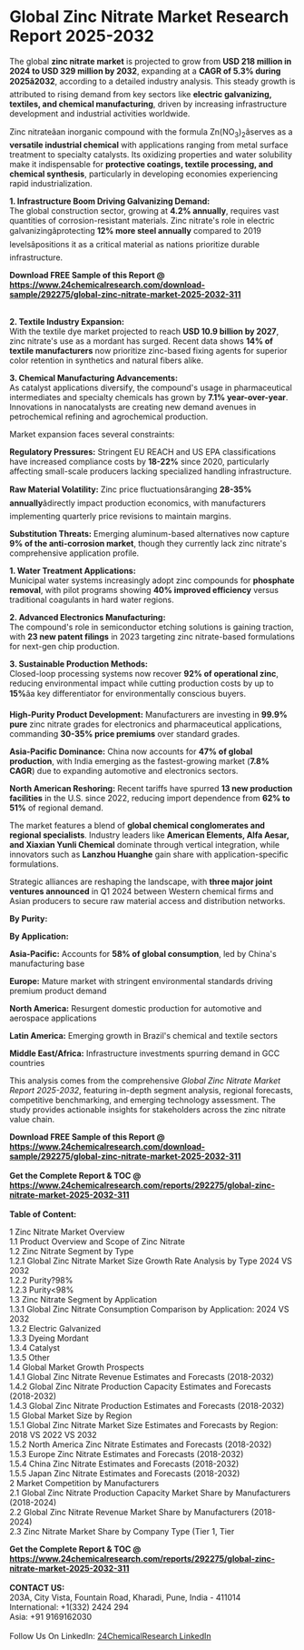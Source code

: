 <h1>Global Zinc Nitrate Market Research Report 2025-2032</h1><p>The global <strong>zinc nitrate market</strong> is projected to grow from <strong>USD 218 million in 2024 to USD 329 million by 2032</strong>, expanding at a <strong>CAGR of 5.3% during 2025â2032</strong>, according to a detailed industry analysis. This steady growth is attributed to rising demand from key sectors like <strong>electric galvanizing, textiles, and chemical manufacturing</strong>, driven by increasing infrastructure development and industrial activities worldwide.</p><p>Zinc nitrateâan inorganic compound with the formula Zn(NO<sub>3</sub>)<sub>2</sub>âserves as a <strong>versatile industrial chemical</strong> with applications ranging from metal surface treatment to specialty catalysts. Its oxidizing properties and water solubility make it indispensable for <strong>protective coatings, textile processing, and chemical synthesis</strong>, particularly in developing economies experiencing rapid industrialization.</p><p><strong>1. Infrastructure Boom Driving Galvanizing Demand:</strong><br>
The global construction sector, growing at <strong>4.2% annually</strong>, requires vast quantities of corrosion-resistant materials. Zinc nitrate's role in electric galvanizingâprotecting <strong>12% more steel annually</strong> compared to 2019 levelsâpositions it as a critical material as nations prioritize durable infrastructure.</p><div><b>Download FREE Sample of this Report @ 
            <a href="https://www.24chemicalresearch.com/download-sample/292275/global-zinc-nitrate-market-2025-2032-311">
            https://www.24chemicalresearch.com/download-sample/292275/global-zinc-nitrate-market-2025-2032-311</a></b></div><br><p><strong>2. Textile Industry Expansion:</strong><br>
With the textile dye market projected to reach <strong>USD 10.9 billion by 2027</strong>, zinc nitrate's use as a mordant has surged. Recent data shows <strong>14% of textile manufacturers</strong> now prioritize zinc-based fixing agents for superior color retention in synthetics and natural fibers alike.</p><p><strong>3. Chemical Manufacturing Advancements:</strong><br>
As catalyst applications diversify, the compound's usage in pharmaceutical intermediates and specialty chemicals has grown by <strong>7.1% year-over-year</strong>. Innovations in nanocatalysts are creating new demand avenues in petrochemical refining and agrochemical production.</p><p>Market expansion faces several constraints:</p><p><strong>Regulatory Pressures:</strong> Stringent EU REACH and US EPA classifications have increased compliance costs by <strong>18-22%</strong> since 2020, particularly affecting small-scale producers lacking specialized handling infrastructure.</p><p><strong>Raw Material Volatility:</strong> Zinc price fluctuationsâranging <strong>28-35% annually</strong>âdirectly impact production economics, with manufacturers implementing quarterly price revisions to maintain margins.</p><p><strong>Substitution Threats:</strong> Emerging aluminum-based alternatives now capture <strong>9% of the anti-corrosion market</strong>, though they currently lack zinc nitrate's comprehensive application profile.</p><p><strong>1. Water Treatment Applications:</strong><br>
Municipal water systems increasingly adopt zinc compounds for <strong>phosphate removal</strong>, with pilot programs showing <strong>40% improved efficiency</strong> versus traditional coagulants in hard water regions.</p><p><strong>2. Advanced Electronics Manufacturing:</strong><br>
The compound's role in semiconductor etching solutions is gaining traction, with <strong>23 new patent filings</strong> in 2023 targeting zinc nitrate-based formulations for next-gen chip production.</p><p><strong>3. Sustainable Production Methods:</strong><br>
Closed-loop processing systems now recover <strong>92% of operational zinc</strong>, reducing environmental impact while cutting production costs by up to <strong>15%</strong>âa key differentiator for environmentally conscious buyers.</p><p><strong>High-Purity Product Development:</strong> Manufacturers are investing in <strong>99.9% pure</strong> zinc nitrate grades for electronics and pharmaceutical applications, commanding <strong>30-35% price premiums</strong> over standard grades.</p><p><strong>Asia-Pacific Dominance:</strong> China now accounts for <strong>47% of global production</strong>, with India emerging as the fastest-growing market (<strong>7.8% CAGR</strong>) due to expanding automotive and electronics sectors.</p><p><strong>North American Reshoring:</strong> Recent tariffs have spurred <strong>13 new production facilities</strong> in the U.S. since 2022, reducing import dependence from <strong>62% to 51%</strong> of regional demand.</p><p>The market features a blend of <strong>global chemical conglomerates and regional specialists</strong>. Industry leaders like <strong>American Elements, Alfa Aesar, and Xiaxian Yunli Chemical</strong> dominate through vertical integration, while innovators such as <strong>Lanzhou Huanghe</strong> gain share with application-specific formulations.</p><p>Strategic alliances are reshaping the landscape, with <strong>three major joint ventures announced</strong> in Q1 2024 between Western chemical firms and Asian producers to secure raw material access and distribution networks.</p><p><strong>By Purity:</strong></p><p><strong>By Application:</strong></p><p><strong>Asia-Pacific:</strong> Accounts for <strong>58% of global consumption</strong>, led by China's manufacturing base</p><p><strong>Europe:</strong> Mature market with stringent environmental standards driving premium product demand</p><p><strong>North America:</strong> Resurgent domestic production for automotive and aerospace applications</p><p><strong>Latin America:</strong> Emerging growth in Brazil's chemical and textile sectors</p><p><strong>Middle East/Africa:</strong> Infrastructure investments spurring demand in GCC countries</p><p>This analysis comes from the comprehensive <em>Global Zinc Nitrate Market Report 2025-2032</em>, featuring in-depth segment analysis, regional forecasts, competitive benchmarking, and emerging technology assessment. The study provides actionable insights for stakeholders across the zinc nitrate value chain.</p><div><b>Download FREE Sample of this Report @ 
            <a href="https://www.24chemicalresearch.com/download-sample/292275/global-zinc-nitrate-market-2025-2032-311">
            https://www.24chemicalresearch.com/download-sample/292275/global-zinc-nitrate-market-2025-2032-311</a></b></div><br><div><b>Get the Complete Report & TOC @ 
            <a href="https://www.24chemicalresearch.com/reports/292275/global-zinc-nitrate-market-2025-2032-311">
            https://www.24chemicalresearch.com/reports/292275/global-zinc-nitrate-market-2025-2032-311</a></b></div><br>
            <b>Table of Content:</b><p>1 Zinc Nitrate Market Overview<br />
    1.1 Product Overview and Scope of Zinc Nitrate<br />
    1.2 Zinc Nitrate Segment by Type<br />
        1.2.1 Global Zinc Nitrate Market Size Growth Rate Analysis by Type 2024 VS 2032<br />
        1.2.2 Purity?98%<br />
        1.2.3 Purity<98%<br />
    1.3 Zinc Nitrate Segment by Application<br />
        1.3.1 Global Zinc Nitrate Consumption Comparison by Application: 2024 VS 2032<br />
        1.3.2 Electric Galvanized<br />
        1.3.3 Dyeing Mordant<br />
        1.3.4 Catalyst<br />
        1.3.5 Other<br />
    1.4 Global Market Growth Prospects<br />
        1.4.1 Global Zinc Nitrate Revenue Estimates and Forecasts (2018-2032)<br />
        1.4.2 Global Zinc Nitrate Production Capacity Estimates and Forecasts (2018-2032)<br />
        1.4.3 Global Zinc Nitrate Production Estimates and Forecasts (2018-2032)<br />
    1.5 Global Market Size by Region<br />
        1.5.1 Global Zinc Nitrate Market Size Estimates and Forecasts by Region: 2018 VS 2022 VS 2032<br />
        1.5.2 North America Zinc Nitrate Estimates and Forecasts (2018-2032)<br />
        1.5.3 Europe Zinc Nitrate Estimates and Forecasts (2018-2032)<br />
        1.5.4 China Zinc Nitrate Estimates and Forecasts (2018-2032)<br />
        1.5.5 Japan Zinc Nitrate Estimates and Forecasts (2018-2032)<br />
2 Market Competition by Manufacturers<br />
    2.1 Global Zinc Nitrate Production Capacity Market Share by Manufacturers (2018-2024)<br />
    2.2 Global Zinc Nitrate Revenue Market Share by Manufacturers (2018-2024)<br />
    2.3 Zinc Nitrate Market Share by Company Type (Tier 1, Tier </p><div><b>Get the Complete Report & TOC @ 
            <a href="https://www.24chemicalresearch.com/reports/292275/global-zinc-nitrate-market-2025-2032-311">
            https://www.24chemicalresearch.com/reports/292275/global-zinc-nitrate-market-2025-2032-311</a></b></div><br><b>CONTACT US:</b><br>
            203A, City Vista, Fountain Road, Kharadi, Pune, India - 411014<br>
            International: +1(332) 2424 294<br>
            Asia: +91 9169162030 <br><br>
            Follow Us On LinkedIn: <a href="https://www.linkedin.com/company/24chemicalresearch/">24ChemicalResearch LinkedIn</a>